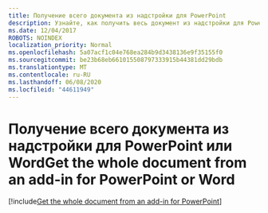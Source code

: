 ```yaml
---
title: Получение всего документа из надстройки для PowerPoint
description: Узнайте, как получить весь документ из надстройки для PowerPoint или Word.
ms.date: 12/04/2017
ROBOTS: NOINDEX
localization_priority: Normal
ms.openlocfilehash: 5a07acf1c04e768ea284b9d3438136e9f35155f0
ms.sourcegitcommit: be23b68eb661015508797333915b44381dd29bdb
ms.translationtype: MT
ms.contentlocale: ru-RU
ms.lasthandoff: 06/08/2020
ms.locfileid: "44611949"
---
```

# <a name="get-the-whole-document-from-an-add-in-for-powerpoint-or-word"></a><span data-ttu-id="d4de1-103">Получение всего документа из надстройки для PowerPoint или Word</span><span class="sxs-lookup"><span data-stu-id="d4de1-103">Get the whole document from an add-in for PowerPoint or Word</span></span>

[!include[Get the whole document from an add-in for PowerPoint](../includes/file-get-the-whole-document-from-an-add-in-for-powerpoint-or-word.md)]
